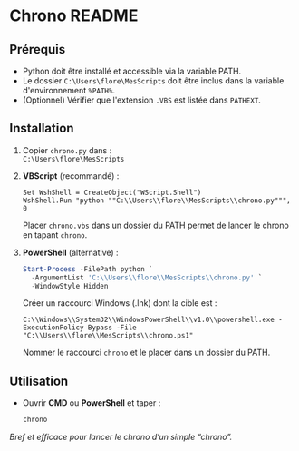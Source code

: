 # Chrono README

## Prérequis
- Python doit être installé et accessible via la variable PATH.
- Le dossier `C:\Users\flore\MesScripts` doit être inclus dans la variable d'environnement `%PATH%`.
- (Optionnel) Vérifier que l'extension `.VBS` est listée dans `PATHEXT`.

## Installation
1. Copier `chrono.py` dans :  
   `C:\Users\flore\MesScripts`
2. **VBScript** (recommandé) :
   ```vbscript
   Set WshShell = CreateObject("WScript.Shell")
   WshShell.Run "python ""C:\\Users\\flore\\MesScripts\\chrono.py""", 0
   ```
   Placer `chrono.vbs` dans un dossier du PATH permet de lancer le chrono en tapant `chrono`.  
   
3. **PowerShell** (alternative) :
   ```powershell
   Start-Process -FilePath python `
     -ArgumentList 'C:\\Users\\flore\\MesScripts\\chrono.py' `
     -WindowStyle Hidden
   ```
   Créer un raccourci Windows (.lnk) dont la cible est :
   ```
   C:\\Windows\\System32\\WindowsPowerShell\\v1.0\\powershell.exe -ExecutionPolicy Bypass -File "C:\\Users\\flore\\MesScripts\\chrono.ps1"
   ```
   Nommer le raccourci `chrono` et le placer dans un dossier du PATH.

## Utilisation
- Ouvrir **CMD** ou **PowerShell** et taper :
  ```bash
  chrono
  ```

*Bref et efficace pour lancer le chrono d’un simple “chrono”.*
